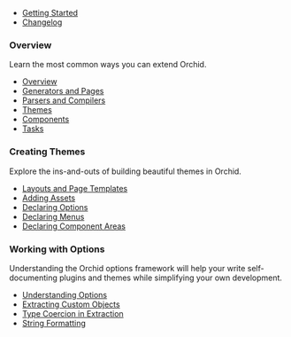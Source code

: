 ---
---

* [Getting Started](getting-started.md)
* [Changelog](changelog.md)

### Overview

Learn the most common ways you can extend Orchid.

* [Overview](plugins/overview.md)
* [Generators and Pages](plugins/generators.md)
* [Parsers and Compilers](plugins/compilers.md)
* [Themes](plugins/themes.md)
* [Components](plugins/components.md)
* [Tasks](plugins/tasks.md)

### Creating Themes

Explore the ins-and-outs of building beautiful themes in Orchid.

* [Layouts and Page Templates](themes/templates.md)
* [Adding Assets](themes/assets.md)
* [Declaring Options](themes/options.md)
* [Declaring Menus](themes/menus.md)
* [Declaring Component Areas](themes/components.md)

### Working with Options

Understanding the Orchid options framework will help your write self-documenting plugins and themes while simplifying
your own development. 

* [Understanding Options](options/overview.md)
* [Extracting Custom Objects](options/extracting.md)
* [Type Coercion in Extraction](options/type-coercion.md)
* [String Formatting](options/string-formatting.md)